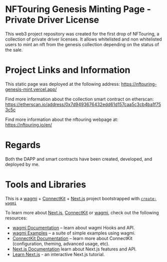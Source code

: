 # NFTouring Genesis Minting Page - Private Driver License

This web3 project repository was created for the first drop of NFTouring, a collection of private driver licenses. It allows whitelisted and non whitelisted users to mint an nft from the genesis collection depending on the status of the sale.

# Project Links and Information

This static page was deployed at the following address: https://nftouring-genesis-mint.vercel.app/

Find more information about the collection smart contract on etherscan: https://etherscan.io/address/0x7d9493676432edd61d157caa5c3cb4ba1f753c5c 

Find more information about the nftouring webpage at: https://nftouring.io/en/

# Regards

Both the DAPP and smart contracts have been created, developed, and deployed by me.

# Tools and Libraries

This is a [wagmi](https://wagmi.sh) + [ConnectKit](https://docs.family.co/connectkit) + [Next.js](https://nextjs.org) project bootstrapped with [`create-wagmi`](https://github.com/wagmi-dev/wagmi/tree/main/packages/create-wagmi)

To learn more about [Next.js](https://nextjs.org), [ConnectKit](https://docs.family.co/connectkit) or [wagmi](https://wagmi.sh), check out the following resources:

- [wagmi Documentation](https://wagmi.sh) – learn about wagmi Hooks and API.
- [wagmi Examples](https://wagmi.sh/examples/connect-wallet) – a suite of simple examples using wagmi.
- [ConnectKit Documentation](https://docs.family.co/connectkit) – learn more about ConnectKit (configuration, theming, advanced usage, etc).
- [Next.js Documentation](https://nextjs.org/docs) learn about Next.js features and API.
- [Learn Next.js](https://nextjs.org/learn) - an interactive Next.js tutorial.
